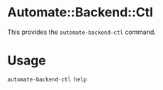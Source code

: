 # Automate::Backend::Ctl

This provides the `automate-backend-ctl` command.

# Usage

`automate-backend-ctl help`

